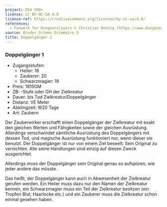 ```yaml
---
project: DS4 SRD+
license: CC BY-NC-SA 4.0
licence-ref: https://creativecommons.org/licenses/by-nc-sa/4.0/
references: 
  - Fanwerk for Dungeonslayers © Christian Kennig (https://www.dungeonslayers.net/)
source: Bruder Grimms Grimmoire 5
title: Doppelgänger 1
---
```


### Doppelgänger 1

- Zugangsstufen:
  - Heiler: 18
  - Zauberer: 20
  - Schwarzmagier: 19
- Preis: 1815GM
- ZB: -Stufe oder GH der Zielkreatur
- Dauer: bis Tod Zielkreatur/Doppelgänger
- Distanz: VE Meter
- Abklingzeit: W20 Tage
- Art: Zaubern

Der Zauberwirker erschafft einen Doppelgänger der Zielkreatur mit exakt den gleichen Werten und Fähigkeiten sowie der gleichen Ausrüstung. Allerdings verschwindet sämtliche Ausrüstung des Doppelgängers mit dessen Tod, und magische Ausrüstung funktioniert nur, wenn dieser sie benutzt. Der Doppelgänger ist nur von einem Ziel beseelt: Sein Original zu vernichten. Alle seine Handlungen sind einzig auf diesen Zweck ausgerichtet.

Allerdings muss der Doppelgänger sein Original genau so aufspüren, wie jeder andere das müsste.

Das heißt, der Doppelgänger kann auch in Abwesenheit der Zielkreatur gerufen werden. Ein Heiler muss dazu nur den Namen der Zielkreatur kennen, ein Schwarzmagier muss ein Teil der Zielkreatur besitzen (ein Tropfen Blut, Haarlocke etc.) und ein Zauberer muss die Zielkreatur schon einmal gesehen haben.

